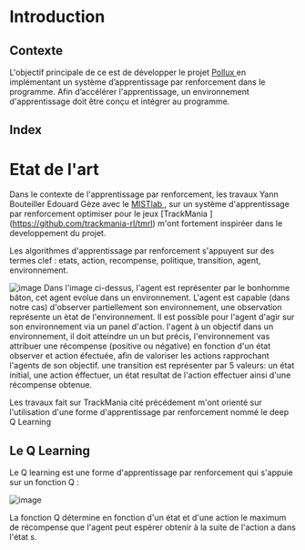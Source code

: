 # Introduction
## Contexte
L'objectif principale de ce est de développer le projet [Pollux ](https://github.com/DjoserKhemSimeu/Pollux-Project/wiki) en implémentant un système d’apprentissage par renforcement dans le programme. Afin d’accélérer l'apprentissage, un environnement d'apprentissage doit être conçu et intégrer au programme.

## Index

# Etat de l'art

Dans le contexte de l'apprentissage par renforcement, les travaux Yann Bouteiller Edouard Gèze avec le [MISTlab ](https://mistlab.ca/), sur un système d'apprentissage par renforcement optimiser pour le jeux [TrackMania ] (https://github.com/trackmania-rl/tmrl) m'ont fortement inspiréer dans le developpement du projet.

Les algorithmes d'apprentissage par renforcement s'appuyent sur des termes clef : etats, action, recompense, politique, transition, agent, environnement.

![image](https://github.com/trackmania-rl/tmrl/raw/master/readme/img/mrp.png)
Dans l'image ci-dessus, l'agent est représenter par le bonhomme bâton, cet agent evolue dans un environnement. L'agent est capable (dans notre cas) d'observer partiellement son environnement, une observation représente un ètat de l'environnement. Il est possible pour l'agent d'agir sur son environnement  via un panel d'action. l'agent à un objectif dans un environnement, il doit atteindre un un but précis, l'environnement vas attribuer une récompense (positive ou négative) en fonction d'un état observer et action éfectuée, afin de valoriser les actions rapprochant l'agents de son objectif.
une transition est représenter par 5 valeurs: un état initial, une action éffectuer, un état resultat de l'action effectuer ainsi d'une récompense obtenue.

Les travaux fait sur TrackMania cité précédement m'ont orienté sur l'utilisation d'une forme d'apprentissage par renforcement nommé le deep Q Learning


## Le Q Learning

Le Q learning est une forme d'apprentissage par renforcement qui s'appuie  sur un fonction Q : 

![image](https://github.com/DjoserKhemSimeu/Projet-RL-Pollux/blob/main/Capture%20d'%C3%A9cran%20du%202023-02-23%2015.47.23.png)

La fonction Q détermine en fonction d'un état et d'une action le maximum de récompense que l'agent peut espérer obtenir à la suite de l'action a dans l'état s.
